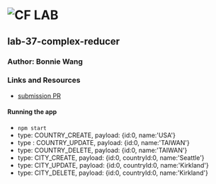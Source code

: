 # ![CF](http://i.imgur.com/7v5ASc8.png) LAB

## lab-37-complex-reducer

### Author: Bonnie Wang

### Links and Resources

- [submission PR](http://xyz.com)

#### Running the app

- `npm start`
- type: COUNTRY_CREATE, payload: {id:0, name:'USA'}
- type : COUNTRY_UPDATE, payload: {id:0, name:'TAIWAN'}
- type: COUNTRY_DELETE, payload: {id:0, name:'TAIWAN'}
- type: CITY_CREATE, payload: {id:0, countryId:0, name:'Seattle'}
- type: CITY_UPDATE, payload: {id:0, countryId:0, name:'Kirkland'}
- type: CITY_DELETE, payload: {id:0, countryId:0, name:'Kirkland'}
